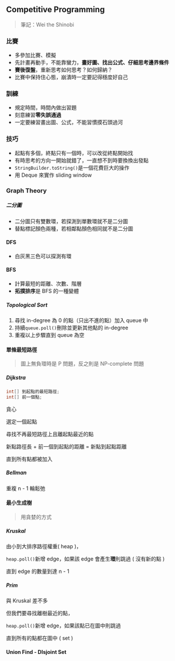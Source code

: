 ## Competitive Programming

> 筆記：Wei the Shinobi

### 比賽

- 多參加比賽、模擬
- 先計畫再動手，不能靠蠻力，**畫好圖、找出公式、仔細思考邊界條件**
- **賽後復盤**，重新思考如何思考？如何歸納？
- 比賽中保持住心態，崩潰時一定要記得穩度好自己

### 訓練

- 規定時間，時間內做出習題
- 刻意練習**零失誤通過**
- 一定要練習畫出圖、公式，不能習慣摸石頭過河

### 技巧

- 起點有多個，終點只有一個時，可以改從終點開始找
- 有時思考的方向一開始就錯了，一直想不到時要換換出發點
- `StringBuilder.toString()`是一個花費巨大的操作
- 用 Deque 來實作 sliding window

### Graph Theory

##### 二分圖

- 二分圖只有雙數環，若探測到單數環就不是二分圖
- 替點標記顏色兩種，若相鄰點顏色相同就不是二分圖

#### DFS

- 白灰黑三色可以探測有環

#### BFS

- 計算最短的距離、次數、階層
- **拓撲排序**是 BFS 的一種變體

##### Topological Sort

1. 尋找 in-degree 為 0 的點（只出不進的點）加入 queue 中
2. 持續`queue.poll()`刪除並更新其他點的 in-degree
3. 重複以上步驟直到 queue 為空

#### 單條最短路徑

> 圖上無負環時是 P 問題，反之則是 NP-complete 問題

##### Dijkstra

```java
int[] 到起點的最短路徑;
int[] 前一個點;
```

貪心

選定一個起點

尋找不再最短路徑上且離起點最近的點

新點路徑長 + 前一個到起點的距離 = 新點到起點距離

直到所有點都被加入

##### Bellman

重複 n - 1 輪鬆弛



#### 最小生成樹

> 用貪婪的方式

##### Kruskal

由小到大排序路徑權重( heap )，

`heap.poll()`新增 edge，如果該 edge 會產生**環**則跳過 ( 沒有新的點 )

直到 edge 的數量到達 n - 1

##### Prim

與 Kruskal 差不多

但我們要尋找離樹最近的點，

`heap.poll()`新增 edge，如果該點已在圖中則跳過

直到所有的點都在圖中 ( set )

#### Union Find - DIsjoint Set

